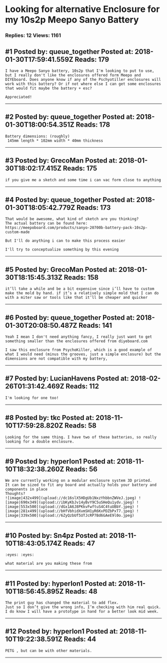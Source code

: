 # Looking for alternative Enclosure for my 10s2p Meepo Sanyo Battery

### Replies: 12 Views: 1161

## \#1 Posted by: queue_together Posted at: 2018-01-30T17:59:41.559Z Reads: 179

```
I have a Meepo Sanyo battery, 10s2p that I'm looking to put to use, but I really don't like the enclosures offered form Meepo and DIYEboard. Does anyone know if any of the Pschyotiller enclosures will work with this battery? Or if not where else I can get some enclosures that would fit maybe the battery + esc?

Appreciated!
```

---
## \#2 Posted by: queue_together Posted at: 2018-01-30T18:00:54.351Z Reads: 178

```
Battery dimensions: (roughly)
 145mm length * 102mm width * 40mm thickness
```

---
## \#3 Posted by: GrecoMan Posted at: 2018-01-30T18:02:17.415Z Reads: 175

```
if you give me a sketch and some time i can vac form close to anything
```

---
## \#4 Posted by: queue_together Posted at: 2018-01-30T18:05:42.779Z Reads: 173

```
That would be awesome, what kind of sketch are you thinking? 
The actual battery can be found here: https://meepoboard.com/products/sanyo-20700b-battery-pack-10s2p-custom-made

But I'll do anything i can to make this process easier

I'll try to conceptualize something by this evening
```

---
## \#5 Posted by: GrecoMan Posted at: 2018-01-30T18:15:45.313Z Reads: 158

```
it’ll take a while and be a bit expensive since i’ll have to custom make the mold by hand. if it’s a relatively simple mold that I can do with a miter saw or tools like that it’ll be cheaper and quicker
```

---
## \#6 Posted by: queue_together Posted at: 2018-01-30T20:08:50.487Z Reads: 141

```
Yeah I mean I don't need anything fancy, I really just want to get something smaller than the enclosures offered from diyeboard.com

I saw this enclosure from PsychoKiller, which is a good example of what I would need (minus the grooves, just a simple enclosure) but the dimensions are not compatible with my battery,
```

---
## \#7 Posted by: LucianHavens Posted at: 2018-02-26T01:31:42.469Z Reads: 112

```
I'm looking for one too!
```

---
## \#8 Posted by: tkc Posted at: 2018-11-10T17:59:28.820Z Reads: 58

```
Looking for the same thing. I have two of these batteries, so really looking for a double enclosure.
```

---
## \#9 Posted by: hyperIon1 Posted at: 2018-11-10T18:32:38.260Z Reads: 56

```
We are currently working on a modular enclosure system 3D printed. 
It can be sized to fit any board and actually holds your battery and components in place
Thoughts? 
![image|432x499](upload://dc16slX5HDgUb1NxzYhbbnZWVeJ.jpeg) ![image|690x349](upload://ibKyKbJv14yBvY9C5uSHeQu1ydv.jpeg) ![image|553x500](upload://dGx1A6J8PKkvFwftuS4C4tuUBbY.jpeg) ![image|281x499](upload://bHfVbhidXvmSH1yR6KxPDZbPxT7.jpeg) ![image|339x500](upload://6ZyQzbUf5UTJcRP7Bd6GAeE9l0o.jpeg)
```

---
## \#10 Posted by: Sn4pz Posted at: 2018-11-10T18:43:05.174Z Reads: 47

```
:eyes: :eyes:  

what material are you making these from
```

---
## \#11 Posted by: hyperIon1 Posted at: 2018-11-10T18:56:45.895Z Reads: 48

```
The print guy has changed the material to add flex. 
Just so I don’t give the wrong info, I’m checking with him real quick. 
I do know I will have a prototype in hand for a better look mid week.
```

---
## \#12 Posted by: hyperIon1 Posted at: 2018-11-10T19:22:38.591Z Reads: 44

```
PETG , but can be with other materials.
```

---
